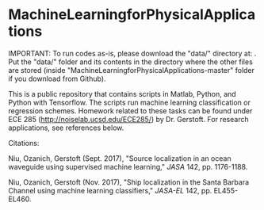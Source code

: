 # MachineLearningforPhysicalApplications

IMPORTANT: To run codes as-is, please download the "data/" directory at: . Put the "data/" folder and its contents in the directory where the other files are stored (inside "MachineLearningforPhysicalApplications-master" folder if you download from Github).

This is a public repository that contains scripts in Matlab, Python, and Python with Tensorflow. The scripts run machine learning classification or regression schemes. Homework related to these tasks can be found under ECE 285 (http://noiselab.ucsd.edu/ECE285/) by Dr. Gerstoft. For research applications, see references below.

Citations: 

Niu, Ozanich, Gerstoft (Sept. 2017), "Source localization in an ocean waveguide using supervised machine learning," *JASA* 142, pp. 1176-1188.

Niu, Ozanich, Gerstoft (Nov. 2017), "Ship localization in the Santa Barbara Channel using machine learning classifiers," *JASA-EL* 142, pp. EL455-EL460.

